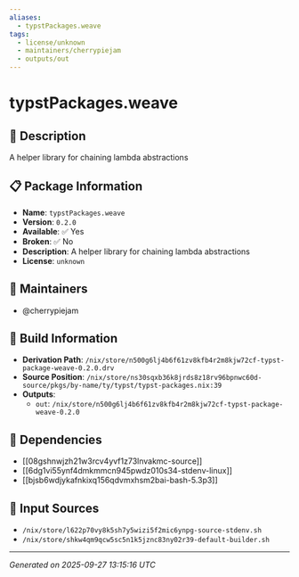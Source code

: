 ```yaml
---
aliases:
  - typstPackages.weave
tags:
  - license/unknown
  - maintainers/cherrypiejam
  - outputs/out
---
```


# typstPackages.weave

## 📝 Description

A helper library for chaining lambda abstractions

## 📋 Package Information

- **Name**: `typstPackages.weave`
- **Version**: `0.2.0`
- **Available**: ✅ Yes
- **Broken**: ✅ No
- **Description**: A helper library for chaining lambda abstractions
- **License**: `unknown`
## 👥 Maintainers

- @cherrypiejam


## 🔧 Build Information

- **Derivation Path**: `/nix/store/n500g6lj4b6f61zv8kfb4r2m8kjw72cf-typst-package-weave-0.2.0.drv`
- **Source Position**: `/nix/store/ns30sqxb36k8jrds8z18rv96bpnwc60d-source/pkgs/by-name/ty/typst/typst-packages.nix:39`
- **Outputs**:
  - `out`:  `/nix/store/n500g6lj4b6f61zv8kfb4r2m8kjw72cf-typst-package-weave-0.2.0`

## 🔗 Dependencies

- [[08gshnwjzh21w3rcv4yvf1z73lnvakmc-source]]
- [[6dg1vi55ynf4dmkmmcn945pwdz010s34-stdenv-linux]]
- [[bjsb6wdjykafnkixq156qdvmxhsm2bai-bash-5.3p3]]

## 📁 Input Sources

- `/nix/store/l622p70vy8k5sh7y5wizi5f2mic6ynpg-source-stdenv.sh`
- `/nix/store/shkw4qm9qcw5sc5n1k5jznc83ny02r39-default-builder.sh`

---
*Generated on 2025-09-27 13:15:16 UTC*
